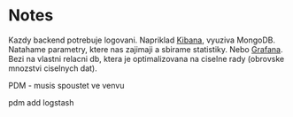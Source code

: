 # Notes

Kazdy backend potrebuje logovani. Napriklad [Kibana](https://www.elastic.co/kibana), vyuziva MongoDB. Natahame parametry, ktere nas zajimaji a sbirame statistiky.
Nebo [Grafana](https://grafana.com/). Bezi na vlastni relacni db, ktera je optimalizovana na ciselne rady (obrovske mnozstvi ciselnych dat).

PDM - musis spoustet ve venvu

pdm add logstash